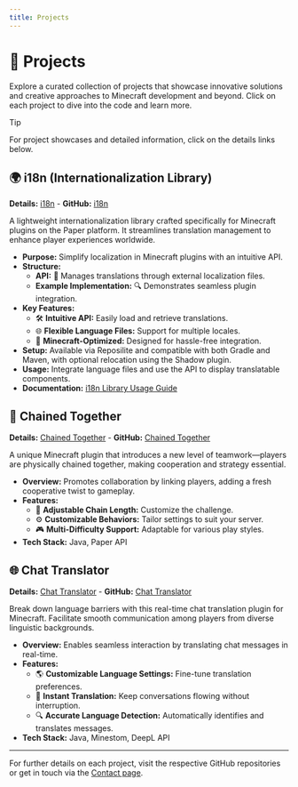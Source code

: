 ```yaml
---
title: Projects
---
```


# 🚀 Projects

Explore a curated collection of projects that showcase innovative solutions and creative approaches to Minecraft development and beyond. Click on each project to dive into the code and learn more.

> [!TIP]
> For project showcases and detailed information, click on the details links below.

## 🌍 i18n (Internationalization Library)

**Details:** [i18n](/projects/i18n) - **GitHub:** [i18n](https://github.com/ole1011/i18n)

A lightweight internationalization library crafted specifically for Minecraft plugins on the Paper platform. It streamlines translation management to enhance player experiences worldwide.

- **Purpose:** Simplify localization in Minecraft plugins with an intuitive API.
- **Structure:**
  - **API:** 📜 Manages translations through external localization files.
  - **Example Implementation:** 🔍 Demonstrates seamless plugin integration.
- **Key Features:**
  - 🛠 **Intuitive API:** Easily load and retrieve translations.
  - 🌐 **Flexible Language Files:** Support for multiple locales.
  - 🚀 **Minecraft-Optimized:** Designed for hassle-free integration.
- **Setup:** Available via Reposilite and compatible with both Gradle and Maven, with optional relocation using the Shadow plugin.
- **Usage:** Integrate language files and use the API to display translatable components.
- **Documentation:** [i18n Library Usage Guide](/projects/i18n)

## 🔗 Chained Together

**Details:** [Chained Together](/projects/chained-together) - **GitHub:** [Chained Together](https://github.com/ole1011/chained-together)

A unique Minecraft plugin that introduces a new level of teamwork—players are physically chained together, making cooperation and strategy essential.

- **Overview:** Promotes collaboration by linking players, adding a fresh cooperative twist to gameplay.
- **Features:**
  - 🔗 **Adjustable Chain Length:** Customize the challenge.
  - ⚙️ **Customizable Behaviors:** Tailor settings to suit your server.
  - 🎮 **Multi-Difficulty Support:** Adaptable for various play styles.
- **Tech Stack:** Java, Paper API

## 🌐 Chat Translator

**Details:** [Chat Translator](/projects/chat-translator) - **GitHub:** [Chat Translator](https://github.com/ole1011/chat-translator)

Break down language barriers with this real-time chat translation plugin for Minecraft. Facilitate smooth communication among players from diverse linguistic backgrounds.

- **Overview:** Enables seamless interaction by translating chat messages in real-time.
- **Features:**
  - 🌎 **Customizable Language Settings:** Fine-tune translation preferences.
  - 🔄 **Instant Translation:** Keep conversations flowing without interruption.
  - 🔍 **Accurate Language Detection:** Automatically identifies and translates messages.
- **Tech Stack:** Java, Minestom, DeepL API

---

For further details on each project, visit the respective GitHub repositories or get in touch via the [Contact page](/contact).